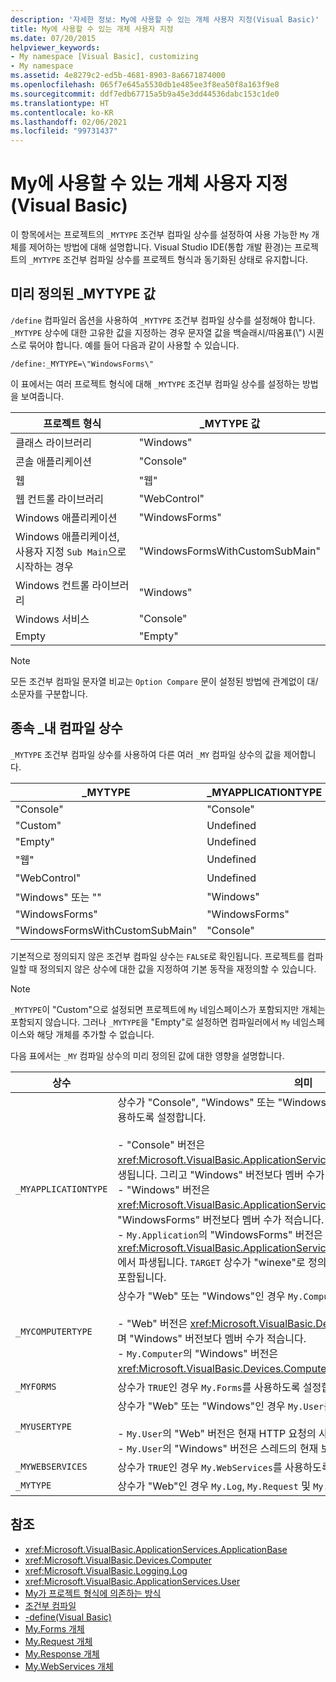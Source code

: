 ```yaml
---
description: '자세한 정보: My에 사용할 수 있는 개체 사용자 지정(Visual Basic)'
title: My에 사용할 수 있는 개체 사용자 지정
ms.date: 07/20/2015
helpviewer_keywords:
- My namespace [Visual Basic], customizing
- My namespace
ms.assetid: 4e8279c2-ed5b-4681-8903-8a6671874000
ms.openlocfilehash: 065f7e645a5530db1e485ee3f8ea50f8a163f9e8
ms.sourcegitcommit: ddf7edb67715a5b9a45e3dd44536dabc153c1de0
ms.translationtype: HT
ms.contentlocale: ko-KR
ms.lasthandoff: 02/06/2021
ms.locfileid: "99731437"
---
```

# <a name="customizing-which-objects-are-available-in-my-visual-basic"></a>My에 사용할 수 있는 개체 사용자 지정(Visual Basic)

이 항목에서는 프로젝트의 `_MYTYPE` 조건부 컴파일 상수를 설정하여 사용 가능한 `My` 개체를 제어하는 방법에 대해 설명합니다. Visual Studio IDE(통합 개발 환경)는 프로젝트의 `_MYTYPE` 조건부 컴파일 상수를 프로젝트 형식과 동기화된 상태로 유지합니다.  
  
## <a name="predefined-_mytype-values"></a>미리 정의된 \_MYTYPE 값  

`/define` 컴파일러 옵션을 사용하여 `_MYTYPE` 조건부 컴파일 상수를 설정해야 합니다. `_MYTYPE` 상수에 대한 고유한 값을 지정하는 경우 문자열 값을 백슬래시/따옴표(\\") 시퀀스로 묶어야 합니다. 예를 들어 다음과 같이 사용할 수 있습니다.  
  
```console  
/define:_MYTYPE=\"WindowsForms\"  
```  
  
 이 표에서는 여러 프로젝트 형식에 대해 `_MYTYPE` 조건부 컴파일 상수를 설정하는 방법을 보여줍니다.  
  
|프로젝트 형식|\_MYTYPE 값|  
|------------------|--------------------|  
|클래스 라이브러리|"Windows"|  
|콘솔 애플리케이션|"Console"|  
|웹|"웹"|  
|웹 컨트롤 라이브러리|"WebControl"|  
|Windows 애플리케이션|"WindowsForms"|  
|Windows 애플리케이션, 사용자 지정 `Sub Main`으로 시작하는 경우|"WindowsFormsWithCustomSubMain"|  
|Windows 컨트롤 라이브러리|"Windows"|  
|Windows 서비스|"Console"|  
|Empty|"Empty"|  
  
> [!NOTE]
> 모든 조건부 컴파일 문자열 비교는 `Option Compare` 문이 설정된 방법에 관계없이 대/소문자를 구분합니다.  
  
## <a name="dependent-_my-compilation-constants"></a>종속 \_내 컴파일 상수  

`_MYTYPE` 조건부 컴파일 상수를 사용하여 다른 여러 `_MY` 컴파일 상수의 값을 제어합니다.  
  
|\_MYTYPE|\_MYAPPLICATIONTYPE|\_MYCOMPUTERTYPE|\_MYFORMS|\_MYUSERTYPE|\_MYWEBSERVICES|  
|--------------|-------------------------|----------------------|---------------|------------------|---------------------|  
|"Console"|"Console"|"Windows"|Undefined|"Windows"|TRUE|  
|"Custom"|Undefined|Undefined|Undefined|Undefined|Undefined|  
|"Empty"|Undefined|Undefined|Undefined|Undefined|Undefined|  
|"웹"|Undefined|"웹"|FALSE|"웹"|FALSE|  
|"WebControl"|Undefined|"웹"|FALSE|"웹"|TRUE|  
|"Windows" 또는 ""|"Windows"|"Windows"|Undefined|"Windows"|TRUE|  
|"WindowsForms"|"WindowsForms"|"Windows"|TRUE|"Windows"|TRUE|  
|"WindowsFormsWithCustomSubMain"|"Console"|"Windows"|TRUE|"Windows"|TRUE|  
  
 기본적으로 정의되지 않은 조건부 컴파일 상수는 `FALSE`로 확인됩니다. 프로젝트를 컴파일할 때 정의되지 않은 상수에 대한 값을 지정하여 기본 동작을 재정의할 수 있습니다.  
  
> [!NOTE]
> `_MYTYPE`이 "Custom"으로 설정되면 프로젝트에 `My` 네임스페이스가 포함되지만 개체는 포함되지 않습니다. 그러나 `_MYTYPE`을 "Empty"로 설정하면 컴파일러에서 `My` 네임스페이스와 해당 개체를 추가할 수 없습니다.  
  
 다음 표에서는 `_MY` 컴파일 상수의 미리 정의된 값에 대한 영향을 설명합니다.  
  
|상수|의미|  
|--------------|-------------|  
|`_MYAPPLICATIONTYPE`|상수가 "Console", "Windows" 또는 "WindowsForms"인 경우 `My.Application`를 사용하도록 설정합니다.<br /><br /> -  "Console" 버전은 <xref:Microsoft.VisualBasic.ApplicationServices.ConsoleApplicationBase>에서 파생됩니다. 그리고 "Windows" 버전보다 멤버 수가 적습니다.<br />-  "Windows" 버전은 <xref:Microsoft.VisualBasic.ApplicationServices.ApplicationBase>에서 파생되며 "WindowsForms" 버전보다 멤버 수가 적습니다.<br />-  `My.Application`의 "WindowsForms" 버전은 <xref:Microsoft.VisualBasic.ApplicationServices.WindowsFormsApplicationBase>에서 파생됩니다. `TARGET` 상수가 "winexe"로 정의된 경우 클래스에 `Sub Main` 메서드가 포함됩니다.|  
|`_MYCOMPUTERTYPE`|상수가 "Web" 또는 "Windows"인 경우 `My.Computer`를 사용하도록 설정합니다.<br /><br /> -  "Web" 버전은 <xref:Microsoft.VisualBasic.Devices.ServerComputer>에서 파생되며 "Windows" 버전보다 멤버 수가 적습니다.<br />-  `My.Computer`의 "Windows" 버전은 <xref:Microsoft.VisualBasic.Devices.Computer>에서 파생됩니다.|  
|`_MYFORMS`|상수가 `TRUE`인 경우 `My.Forms`를 사용하도록 설정합니다.|  
|`_MYUSERTYPE`|상수가 "Web" 또는 "Windows"인 경우 `My.User`를 사용하도록 설정합니다.<br /><br /> -  `My.User`의 "Web" 버전은 현재 HTTP 요청의 사용자 ID와 연결되어 있습니다.<br />-  `My.User`의 "Windows" 버전은 스레드의 현재 보안 주체와 연결되어 있습니다.|  
|`_MYWEBSERVICES`|상수가 `TRUE`인 경우 `My.WebServices`를 사용하도록 설정합니다.|  
|`_MYTYPE`|상수가 "Web"인 경우 `My.Log`, `My.Request` 및 `My.Response`를 사용하도록 설정합니다.|  
  
## <a name="see-also"></a>참조

- <xref:Microsoft.VisualBasic.ApplicationServices.ApplicationBase>
- <xref:Microsoft.VisualBasic.Devices.Computer>
- <xref:Microsoft.VisualBasic.Logging.Log>
- <xref:Microsoft.VisualBasic.ApplicationServices.User>
- [My가 프로젝트 형식에 의존하는 방식](../development-with-my/how-my-depends-on-project-type.md)
- [조건부 컴파일](../../programming-guide/program-structure/conditional-compilation.md)
- [-define(Visual Basic)](../../reference/command-line-compiler/define.md)
- [My.Forms 개체](../../language-reference/objects/my-forms-object.md)
- [My.Request 개체](../../language-reference/objects/my-request-object.md)
- [My.Response 개체](../../language-reference/objects/my-response-object.md)
- [My.WebServices 개체](../../language-reference/objects/my-webservices-object.md)
